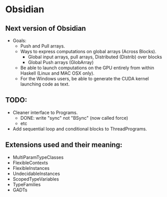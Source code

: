 # Obsidian

## Next version of Obsidian
* Goals: 
    * Push and Pull arrays. 
    * Ways to express computations on global arrays (Across Blocks).
        * Global input arrays, pull arrays, Distributed (Distrib) over blocks 
        * Global Push arrays (GlobArray) 
    * Be able to launch computations on the GPU entirely from within Haskell (Linux and MAC OSX only).
    * For the Windows users, be able to generate the CUDA kernel launching code as text. 

## TODO: 
* Cleaner interface to Programs. 
    * DONE: write "sync" not "BSync"  (now called force) 
    * etc
* Add sequential loop and conditional blocks to ThreadPrograms.


## Extensions used and their meaning: 
* MultiParamTypeClasses
* FlexibleContexts 
* FlexibleInstances
* UndecidableInstances
* ScopedTypeVariables 
* TypeFamilies
* GADTs 